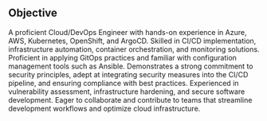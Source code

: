 ## Objective

A proficient  Cloud/DevOps Engineer with hands-on experience in Azure, AWS, Kubernetes, OpenShift, and ArgoCD. Skilled in CI/CD implementation, infrastructure automation, container orchestration, and monitoring solutions. Proficient in applying GitOps practices and familiar with configuration management tools such as Ansible. Demonstrates a strong commitment to security principles, adept at integrating security measures into the CI/CD pipeline, and ensuring compliance with best practices. Experienced in vulnerability assessment, infrastructure hardening, and secure software development. Eager to collaborate and contribute to teams that streamline development workflows and optimize cloud infrastructure.

